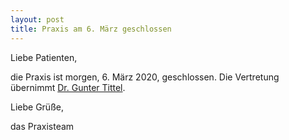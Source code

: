 ```yaml
---
layout: post
title: Praxis am 6. März geschlossen
---
```


Liebe Patienten,

die Praxis ist morgen, 6. März 2020, geschlossen. Die Vertretung übernimmt [Dr. Gunter Tittel](https://www.kinderaerzte-im-netz.de/aerzte/dresden/dr-tittel/startseite.html).

Liebe Grüße,
<p/>
das Praxisteam
